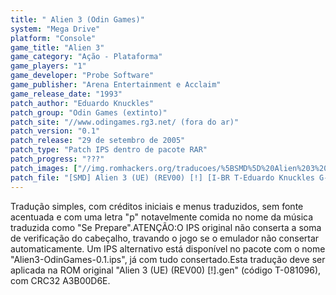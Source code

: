 ```yaml
---
title: " Alien 3 (Odin Games)"
system: "Mega Drive"
platform: "Console"
game_title: "Alien 3"
game_category: "Ação - Plataforma"
game_players: "1"
game_developer: "Probe Software"
game_publisher: "Arena Entertainment e Acclaim"
game_release_date: "1993"
patch_author: "Eduardo Knuckles"
patch_group: "Odin Games (extinto)"
patch_site: "//www.odingames.rg3.net/ (fora do ar)"
patch_version: "0.1"
patch_release: "29 de setembro de 2005"
patch_type: "Patch IPS dentro de pacote RAR"
patch_progress: "???"
patch_images: ["//img.romhackers.org/traducoes/%5BSMD%5D%20Alien%203%20-%20Odin%20Games%20-%201.png","//img.romhackers.org/traducoes/%5BSMD%5D%20Alien%203%20-%20Odin%20Games%20-%202.png","//img.romhackers.org/traducoes/%5BSMD%5D%20Alien%203%20-%20Odin%20Games%20-%203.png"]
patch_file: "[SMD] Alien 3 (UE) (REV00) [!] [I-BR T-Eduardo Knuckles G-Odin Games V-0.1 A-2005].rar"
---
```

Tradução simples, com créditos iniciais e menus traduzidos, sem fonte acentuada e com uma letra "p" notavelmente comida no nome da música traduzida como "Se Prepare".ATENÇÃO:O IPS original não conserta a soma de verificação do cabeçalho, travando o jogo se o emulador não consertar automaticamente. Um IPS alternativo está disponível no pacote com o nome "Alien3-OdinGames-0.1.ips", já com tudo consertado.Esta tradução deve ser aplicada na ROM original "Alien 3 (UE) (REV00) [!].gen" (código T-081096), com CRC32 A3B00D6E.